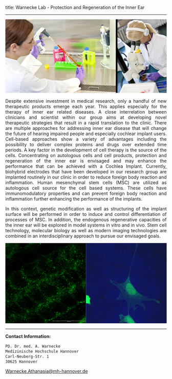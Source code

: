 title: Warnecke Lab - Protection and Regeneration of the Inner Ear
***

![Labor](warnecke/LEO.jpg) 


<div style="text-align: justify">

Despite extensive investment in medical research, only a handful of new therapeutic products emerge each year. This applies especially for the therapy of inner ear related diseases. A close interrelation between clinicians and scientist within our group aims at developing novel therapeutic strategies that result in a rapid translation to the clinic. There are multiple approaches for addressing inner ear disease that will change the future of hearing impaired people and especially cochlear implant users. Cell-based approaches show a variety of advantages including the possibility to deliver complex proteins and drugs over extended time periods. A key factor in the development of cell therapy is the source of the cells. Concentrating on autologous cells and cell products, protection and regeneration of the inner ear is envisaged and may enhance the performance that can be achieved with a Cochlea Implant. Currently, biohybrid electrodes that have been developed in our research group are implanted routinely in our clinic in order to reduce foreign body reaction and inflammation. Human mesenchymal stem cells (MSC) are utilized as autologous cell source for the cell based systems. These cells have immunomodulatory properties and can prevent foreign body reaction and inflammation further enhancing the performance of the implants. 

In this context, genetic modification as well as structuring of the implant surface will be performed in order to induce and control differentiation of processes of MSC. In addition, the endogenous regenerative capacities of the inner ear will be explored in model systems in vitro and in vivo. Stem cell technology, molecular biology as well as modern imaging technologies are combined in an interdisciplinary approach to pursue our envisaged goals.
</div>



![Figure_1](warnecke/zusammen.jpg) 
***

**Contact Information:**

    PD. Dr. med. A. Warnecke
    Medizinische Hochschule Hannover
    Carl-Neuberg-Str. 1
    30625 Hannover
<Warnecke.Athanasia@mh-hannover.de> 

